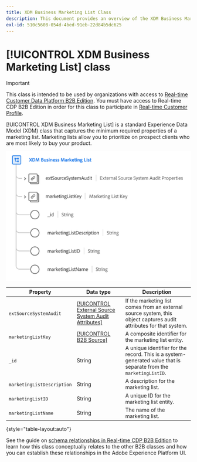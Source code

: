 ```yaml
---
title: XDM Business Marketing List Class
description: This document provides an overview of the XDM Business Marketing List class in Experience Data Model (XDM).
exl-id: 510c5608-054d-4bed-91eb-22d84b5dc625
---
```

# [!UICONTROL XDM Business Marketing List] class

>[!IMPORTANT]
>
>This class is intended to be used by organizations with access to [Real-time Customer Data Platform B2B Edition](../../../rtcdp/b2b-overview.md). You must have access to Real-time CDP B2B Edition in order for this class to participate in [Real-time Customer Profile](../../../profile/home.md).

[!UICONTROL XDM Business Marketing List] is a standard Experience Data Model (XDM) class that captures the minimum required properties of a marketing list. Marketing lists allow you to prioritize on prospect clients who are most likely to buy your product.

![](../../images/classes/b2b/business-marketing-list.png)

| Property | Data type |  Description |
| --- | --- | --- |
| `extSourceSystemAudit` | [[!UICONTROL External Source System Audit Attributes]](../../data-types/external-source-system-audit-attributes.md) | If the marketing list comes from an external source system, this object captures audit attributes for that system. |
| `marketingListKey` | [[!UICONTROL B2B Source]](../../data-types/b2b-source.md) | A composite identifier for the marketing list entity. |
| `_id` | String  | A unique identifier for the record. This is a system-generated value that is separate from the `marketingListID`. |
| `marketingListDescription` | String  | A description for the marketing list. |
| `marketingListID` | String  | A unique ID for the marketing list entity. |
| `marketingListName` | String  | The name of the marketing list. |

{style="table-layout:auto"}

See the guide on [schema relationships in Real-time CDP B2B Edition](../../tutorials/relationship-b2b.md) to learn how this class conceptually relates to the other B2B classes and how you can establish these relationships in the Adobe Experience Platform UI.
